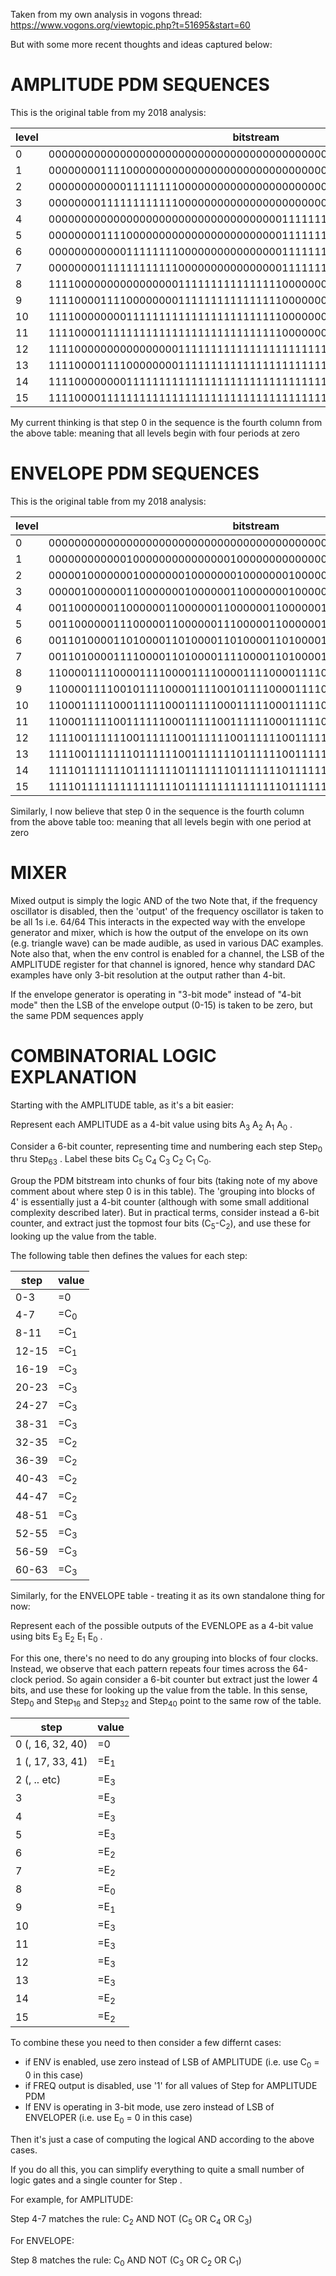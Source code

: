 Taken from my own analysis in vogons thread:
https://www.vogons.org/viewtopic.php?t=51695&start=60

But with some more recent thoughts and ideas captured below:


AMPLITUDE PDM SEQUENCES
==

This is the original table from my 2018 analysis:

|level|bitstream|ratio|
|-----|---------|-----|
|0    |0000000000000000000000000000000000000000000000000000000000000000|0/64|
|1    |0000000011110000000000000000000000000000000000000000000000000000|4/64|
|2    |0000000000001111111100000000000000000000000000000000000000000000|8/64|
|3    |0000000011111111111100000000000000000000000000000000000000000000|12/64|
|4    |0000000000000000000000000000000000001111111111111111000000000000|16/64|
|5    |0000000011110000000000000000000000001111111111111111000000000000|20/64|
|6    |0000000000001111111100000000000000001111111111111111000000000000|24/64|
|7    |0000000011111111111100000000000000001111111111111111000000000000|28/64|
|8    |1111000000000000000011111111111111110000000000000000111111111111|32/64|
|9    |1111000011110000000011111111111111110000000000000000111111111111|36/64|
|10   |1111000000001111111111111111111111110000000000000000111111111111|40/64|
|11   |1111000011111111111111111111111111110000000000000000111111111111|44/64|
|12   |1111000000000000000011111111111111111111111111111111111111111111|48/64|
|13   |1111000011110000000011111111111111111111111111111111111111111111|52/64|
|14   |1111000000001111111111111111111111111111111111111111111111111111|56/64|
|15   |1111000011111111111111111111111111111111111111111111111111111111|60/64|

My current thinking is that step 0 in the sequence is the fourth column from the above table: meaning that all levels begin with four periods at zero


ENVELOPE PDM SEQUENCES
==

This is the original table from my 2018 analysis:

|level|bitstream|ratio|
|-----|---------|-----|
|0    |0000000000000000000000000000000000000000000000000000000000000000|0/64|
|1    |0000000000001000000000000000100000000000000010000000000000001000|4/64|
|2    |0000010000000100000001000000010000000100000001000000010000000100|8/64|
|3    |0000010000001100000001000000110000000100000011000000010000001100|12/64|
|4    |0011000000110000001100000011000000110000001100000011000000110000|16/64|
|5    |0011000000111000001100000011100000110000001110000011000000111000|20/64|
|6    |0011010000110100001101000011010000110100001101000011010000110100|24/64|
|7    |0011010000111100001101000011110000110100001111000011010000111100|28/64|
|8    |1100001111000011110000111100001111000011110000111100001111000011|32/64|
|9    |1100001111001011110000111100101111000011110010111100001111001011|36/64|
|10   |1100011111000111110001111100011111000111110001111100011111000111|40/64|
|11   |1100011111001111110001111100111111000111110011111100011111001111|44/64|
|12   |1111001111110011111100111111001111110011111100111111001111110011|48/64|
|13   |1111001111111011111100111111101111110011111110111111001111111011|52/64|
|14   |1111011111110111111101111111011111110111111101111111011111110111|56/64|
|15   |1111011111111111111101111111111111110111111111111111011111111111|60/64|

Similarly, I now believe that step 0 in the sequence is the fourth column from the above table too: meaning that all levels begin with one period at zero

MIXER
==

Mixed output is simply the logic AND of the two
Note that, if the frequency oscillator is disabled, then the 'output' of the frequency oscillator is taken to be all 1s i.e. 64/64
This interacts in the expected way with the envelope generator and mixer, which is how the output of the envelope on its own (e.g. triangle wave) can
be made audible, as used in various DAC examples.
Note also that, when the env control is enabled for a channel, the LSB of the AMPLITUDE register for that channel is ignored, hence why standard DAC examples have only 3-bit resolution at the output rather than 4-bit.

If the envelope generator is operating in "3-bit mode" instead of "4-bit mode" then the LSB of the envelope output (0-15) is taken to be zero, but the same PDM sequences apply

COMBINATORIAL LOGIC EXPLANATION
==

Starting with the AMPLITUDE table, as it's a bit easier:

Represent each AMPLITUDE as a 4-bit value using bits A<sub>3</sub> A<sub>2</sub> A<sub>1</sub> A<sub>0</sub> .

Consider a 6-bit counter, representing time and numbering each step Step<sub>0</sub> thru Step<sub>63</sub> .  Label these bits C<sub>5</sub> C<sub>4</sub> C<sub>3</sub> C<sub>2</sub> C<sub>1</sub> C<sub>0</sub>.

Group the PDM bitstream into chunks of four bits (taking note of my above comment about where step 0 is in this table). The 'grouping into blocks of 4' is essentially just a 4-bit counter (although with some small additional complexity described later).  But in practical terms, consider instead a 6-bit counter, and extract just the topmost four bits (C<sub>5</sub>-C<sub>2</sub>), and use these for looking up the value from the table.


The following table then defines the values for each step:

|step|value|
|----|-----|
|0-3  | =0  |
|4-7  | =C<sub>0</sub> |
|8-11 | =C<sub>1</sub> |
|12-15| =C<sub>1</sub> |
|16-19| =C<sub>3</sub> |
|20-23| =C<sub>3</sub> |
|24-27| =C<sub>3</sub> |
|38-31| =C<sub>3</sub> |
|32-35| =C<sub>2</sub> |
|36-39| =C<sub>2</sub> |
|40-43| =C<sub>2</sub> |
|44-47| =C<sub>2</sub> |
|48-51| =C<sub>3</sub> |
|52-55| =C<sub>3</sub> |
|56-59| =C<sub>3</sub> |
|60-63| =C<sub>3</sub> |


Similarly, for the ENVELOPE table - treating it as its own standalone thing for now:

Represent each of the possible outputs of the EVENLOPE as a 4-bit value using bits E<sub>3</sub> E<sub>2</sub> E<sub>1</sub> E<sub>0</sub> .

For this one, there's no need to do any grouping into blocks of four clocks.  Instead, we observe that each pattern repeats four times across the 64-clock period.  So again consider a 6-bit counter but extract just the lower 4 bits, and use these for looking up the value from the table.  In this sense, Step<sub>0</sub> and Step<sub>16</sub> and Step<sub>32</sub> and Step<sub>40</sub> point to the same row of the table.

|step|value|
|----|-----|
|0 (, 16, 32, 40) | =0  |
|1 (, 17, 33, 41) | =E<sub>1</sub> |
|2 (, .. etc)     | =E<sub>3</sub> |
|3  | =E<sub>3</sub> |
|4  | =E<sub>3</sub> |
|5  | =E<sub>3</sub> |
|6  | =E<sub>2</sub> |
|7  | =E<sub>2</sub> |
|8  | =E<sub>0</sub> |
|9  | =E<sub>1</sub> |
|10 | =E<sub>3</sub> |
|11 | =E<sub>3</sub> |
|12 | =E<sub>3</sub> |
|13 | =E<sub>3</sub> |
|14 | =E<sub>2</sub> |
|15 | =E<sub>2</sub> |

To combine these you need to then consider a few differnt cases:
* if ENV is enabled, use zero instead of LSB of AMPLITUDE (i.e. use C<sub>0</sub> = 0 in this case)
* if FREQ output is disabled, use '1' for all values of Step for AMPLITUDE PDM
* If ENV is operating in 3-bit mode, use zero instead of LSB of ENVELOPER (i.e. use E<sub>0</sub> = 0 in this case)

Then it's just a case of computing the logical AND according to the above cases.

If you do all this, you can simplify everything to quite a small number of logic gates and a single counter for Step .

For example, for AMPLITUDE:

Step 4-7 matches the rule: C<sub>2</sub> AND NOT (C<sub>5</sub> OR C<sub>4</sub> OR C<sub>3</sub>)

For ENVELOPE:

Step 8 matches the rule: C<sub>0</sub> AND NOT (C<sub>3</sub> OR C<sub>2</sub> OR C<sub>1</sub>)


